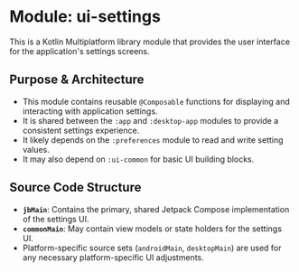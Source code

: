 # Module: ui-settings

This is a Kotlin Multiplatform library module that provides the user interface for the application's settings screens.

## Purpose & Architecture

- This module contains reusable `@Composable` functions for displaying and interacting with application settings.
- It is shared between the `:app` and `:desktop-app` modules to provide a consistent settings experience.
- It likely depends on the `:preferences` module to read and write setting values.
- It may also depend on `:ui-common` for basic UI building blocks.

## Source Code Structure

- **`jbMain`**: Contains the primary, shared Jetpack Compose implementation of the settings UI.
- **`commonMain`**: May contain view models or state holders for the settings UI.
- Platform-specific source sets (`androidMain`, `desktopMain`) are used for any necessary platform-specific UI adjustments.
